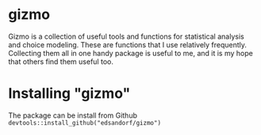 #   gizmo
Gizmo is a collection of useful tools and functions for statistical analysis and choice modeling. These are functions that I use relatively frequently. Collecting them all in one handy package is useful to me, and it is my hope that others find them useful too.

#   Installing "gizmo"
The package can be install from Github `devtools::install_github("edsandorf/gizmo")`
